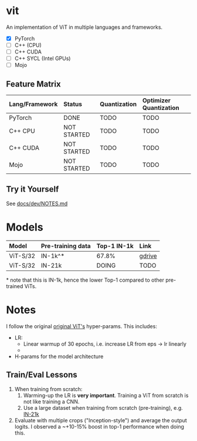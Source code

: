 # vit

An implementation of ViT in multiple languages and frameworks.
- [x] PyTorch
- [ ] C++ (CPU)
- [ ] C++ CUDA
- [ ] C++ SYCL (Intel GPUs)
- [ ] Mojo

## Feature Matrix

| Lang/Framework | Status      | Quantization           | Optimizer Quantization |
|:---------------|:------------|:-----------------------|:-----------------------|
| PyTorch        | DONE        | TODO                   | TODO                   |
| C++ CPU        | NOT STARTED | TODO                   | TODO                   |
| C++ CUDA       | NOT STARTED | TODO                   | TODO                   |
| Mojo           | NOT STARTED | TODO                   | TODO                   |

## Try it Yourself

See [docs/dev/NOTES.md](./docs/dev/NOTES.md)

# Models

| Model          | Pre-training data   | Top-1 IN-1k            | Link       |
|:---------------|:--------------------|:-----------------------|:-----------|
| ViT-S/32       | IN-1k^*             | 67.8%                  | [gdrive](TODO) |
| ViT-S/32       | IN-21k              | DOING                  | TODO       |

\* note that this is IN-1k, hence the lower Top-1 compared to other pre-trained ViTs.

# Notes

I follow the original [original ViT's](https://github.com/google-research/vision_transformer) hyper-params. This includes:
- LR:
    - Linear warmup of 30 epochs, i.e. increase LR from eps -> lr linearly
    - 
- H-params for the model architecture

## Train/Eval Lessons
1. When training from scratch: 
    1. Warming-up the LR is **very important**. Training a ViT from scratch is not like training a CNN.
    2. Use a large dataset when training from scratch (pre-training), e.g. [IN-21k](https://github.com/Alibaba-MIIL/ImageNet21K)
2. Evaluate with multiple crops ("Inception-style") and average the output logits. I observed a ~+10-15% boost in top-1 performance when doing this.
